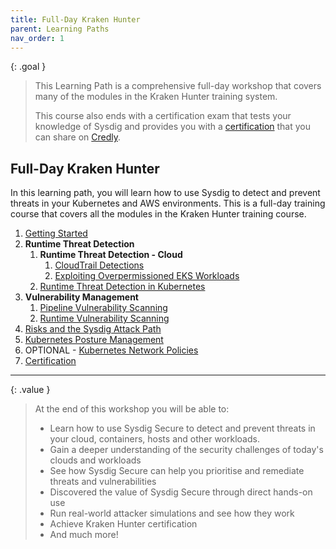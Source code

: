 ```yaml
---
title: Full-Day Kraken Hunter
parent: Learning Paths
nav_order: 1
---
```


{: .goal }
>This Learning Path is a comprehensive full-day workshop that covers many of the modules in the Kraken Hunter training system.
>
>This course also ends with a certification exam that tests your knowledge of Sysdig and provides you with a [certification]({{site.baseurl}}/docs/certification/) that you can share on [Credly](https://www.credly.com/org/sysdig/badge/kraken-hunter).

## Full-Day Kraken Hunter

In this learning path, you will learn how to use Sysdig to detect and prevent threats in your Kubernetes and AWS environments. This is a full-day training course that covers all the modules in the Kraken Hunter training course.

1. [Getting Started]({{site.baseurl}}/docs/getting-started/)
2. **Runtime Threat Detection**
    1. **Runtime Threat Detection - Cloud**
        1. [CloudTrail Detections]({{site.baseurl}}/docs/modules/runtime-threat-detection/runtime-threat-detection-cloud/cloudtrail-detections.html)
        2. [Exploiting Overpermissioned EKS Workloads]({{site.baseurl}}/docs/modules/runtime-threat-detection/runtime-threat-detection-cloud/eks-iam-roles-and-irsa.html)
    2. [Runtime Threat Detection in Kubernetes]({{site.baseurl}}/docs/modules/runtime-threat-detection/runtime-threat-detection-kubernetes/index.html)
3. **Vulnerability Management**
    1. [Pipeline Vulnerability Scanning]({{site.baseurl}}/docs/modules/vulnerability-management/pipeline.html)
    2. [Runtime Vulnerability Scanning]({{site.baseurl}}/docs/modules/vulnerability-management/runtime.html)
5. [Risks and the Sysdig Attack Path]({{site.baseurl}}/docs/modules/risks-and-attack-path.html)
6. [Kubernetes Posture Management]({{site.baseurl}}/docs/modules/kubernetes/kubernetes-posture-management.html)
7. OPTIONAL - [Kubernetes Network Policies]({{site.baseurl}}/docs/modules/kubernetes/kubernetes-network-policies.html)
8. [Certification]({{site.baseurl}}/docs/certification/)

----

{: .value }
> At the end of this workshop you will be able to:
>
> - Learn how to use Sysdig Secure to detect and prevent threats in your cloud, containers, hosts and other workloads.
> - Gain a deeper understanding of the security challenges of today's clouds and workloads
> - See how Sysdig Secure can help you prioritise and remediate threats and vulnerabilities
> - Discovered the value of Sysdig Secure through direct hands-on use
> - Run real-world attacker simulations and see how they work
> - Achieve Kraken Hunter certification
> - And much more!